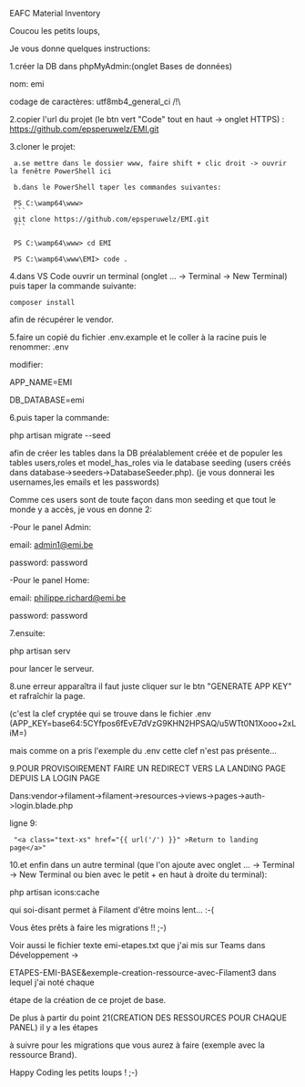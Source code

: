EAFC Material Inventory

Coucou les petits loups,

Je vous donne quelques instructions:

1.créer la DB dans phpMyAdmin:(onglet Bases de données)

nom: emi

codage de caractères: utf8mb4_general_ci /!\

2.copier l'url du projet (le btn vert "Code" tout en haut -> onglet HTTPS) : https://github.com/epsperuwelz/EMI.git

3.cloner le projet:

     a.se mettre dans le dossier www, faire shift + clic droit -> ouvrir la fenêtre PowerShell ici

     b.dans le PowerShell taper les commandes suivantes:

     PS C:\wamp64\www> 
     ```
     git clone https://github.com/epsperuwelz/EMI.git
     ```

     PS C:\wamp64\www> cd EMI

     PS C:\wamp64\www\EMI> code .

4.dans VS Code ouvrir un terminal (onglet ... -> Terminal -> New Terminal) puis taper la commande suivante:
```
composer install
```

afin de récupérer le vendor.

5.faire un copié du fichier .env.example et le coller à la racine puis le renommer: .env

modifier:

APP_NAME=EMI

DB_DATABASE=emi

6.puis taper la commande:

php artisan migrate --seed

afin de créer les tables dans la DB préalablement créée et de populer les tables users,roles et model_has_roles via le database seeding (users créés dans database->seeders->DatabaseSeeder.php). (je vous donnerai les usernames,les emails et les passwords)

Comme ces users sont de toute façon dans mon seeding et que tout le monde y a accès, je vous en donne 2:

-Pour le panel Admin:

email: admin1@emi.be

password: password

-Pour le panel Home:

email: philippe.richard@emi.be

password: password

7.ensuite:

php artisan serv

pour lancer le serveur.

8.une erreur apparaîtra il faut juste cliquer sur le btn "GENERATE APP KEY" et rafraîchir la page.

(c'est la clef cryptée qui se trouve dans le fichier .env (APP_KEY=base64:5CYfpos6fEvE7dVzG9KHN2HPSAQ/u5WTt0N1Xooo+2xLiM=) 

mais comme on a pris l'exemple du .env cette clef n'est pas présente...

9.POUR PROVISOIREMENT FAIRE UN REDIRECT VERS LA LANDING PAGE DEPUIS LA LOGIN PAGE

Dans:vendor->filament->filament->resources->views->pages->auth->login.blade.php

ligne 9:

     "<a class="text-xs" href="{{ url('/') }}" >Return to landing page</a>" 
     
10.et enfin dans un autre terminal 
(que l'on ajoute avec onglet ... -> Terminal -> New Terminal ou bien avec le petit + en haut à droite du terminal):

php artisan icons:cache

qui soi-disant permet à Filament d'être moins lent... :-(

Vous êtes prêts à faire les migrations !! ;-)

Voir aussi le fichier texte emi-etapes.txt que j'ai mis sur Teams dans Développement ->

ETAPES-EMI-BASE&exemple-creation-ressource-avec-Filament3  dans lequel j'ai noté chaque 

étape de la création de ce projet de base.

De plus à partir du point 21(CREATION DES RESSOURCES POUR CHAQUE PANEL) il y a les étapes

à suivre pour les migrations que vous aurez à faire (exemple avec la ressource Brand).

Happy Coding les petits loups ! ;-)



